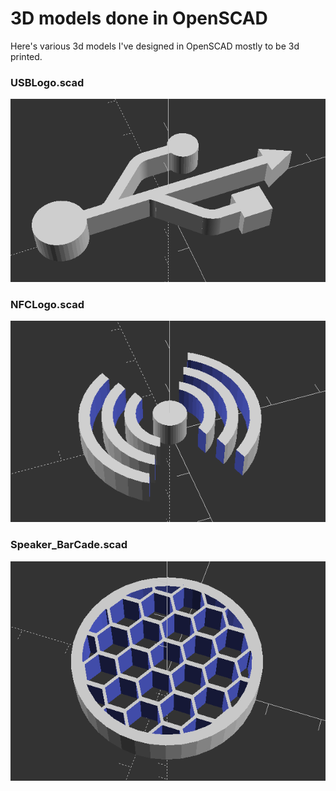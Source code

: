 # 3D models done in OpenSCAD

Here's various 3d models I've designed in OpenSCAD mostly to be 3d printed.



### USBLogo.scad
![USBLogo](USBLogo.png)

### NFCLogo.scad
![NFCLogo](NFCLogo.png)
### Speaker_BarCade.scad
![Speaker_BarCade](Speaker_BarCade.png)
